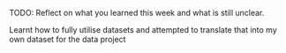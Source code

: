 TODO: Reflect on what you learned this week and what is still unclear.

Learnt how to fully utilise datasets and attempted to translate that into my own dataset for the data project 

